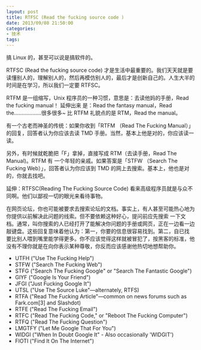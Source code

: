 ```yaml
---
layout: post
title: RTFSC (Read the fucking source code )
date: 2013/09/08 21:50:00
categories:
- 技术
tags:
---
```


搞 Linux 的，甚至可以说是搞软件的。

RTFSC (Read the fucking source code) 才是生活中最重要的。我们天天就是要读懂别人的，理解别人的，然后再模仿别人的，最后才是创新自己的。人生大半的时间是在学习，所以我们一定要 RTFSC。

RTFM 是一组缩写，Unix 程序员的一种习惯，意思是：去读他妈的手册，Read the fucking manual！ 延伸出来 是：Read the fantasy manual，Read the………………很多很多~ 比 RTFM 礼貌点的是 RTM，Read the manual。

有一个古老而神圣的传统：如果你收到「RTFM （Read The Fucking Manual）」的回复，回答者认为你应该去读 TMD 手册。当然，基本上他是对的，你应该读一读。

另外，有时候就乾脆把「F」拿掉，直接写成 RTM（去读手册，Read The Manual)。RTFM 有 一个年轻的亲戚。如果答案是「STFW （Search The Fucking Web）」，回答者认为你应该到 TMD 的网上去搜索。基本上，他也是对的，你就去找吧。

延伸：RTFSC(Reading The Fucking Source Code) 看来高级程序员就是与众不同啊。他们以鄙视一切的眼光来看待事物。

在网页论坛，你也可能被要求去搜索论坛的文档。事实上，有人甚至可能热心地为你提供以前解决此问题的线索。但不要依赖这种好心，提问前应先搜索 一下文 档。通常，叫你搜索的人已经打开了能解决你问题的手册或网页，正在一边看一边敲键盘。这些回复意味着他认为：第一，你要的信息很容易找到。第二，自已找 要比别人喂到嘴里能学得更多。你不应该觉得这样就被冒犯了，按黑客的标准，他没有不理你就是在向你表示某种尊敬，你反而应该感谢他热切地想帮助你。

- UTFH ("Use The Fucking Help")
- STFW ("Search The Fucking Web")
- STFG ("Search The Fucking Google" or "Search The Fantastic Google")
- GIYF ("Google Is Your Friend")
- JFGI ("Just Fucking Google It")
- UTSL ("Use The Source Luke"—alternately, RTFS)
- RTFA ("Read The Fucking Article"—common on news forums such as Fark.com[3] and Slashdot)
- RTFE ("Read The Fucking Email")
- RTFC ("Read The Fucking Code," or "Reboot The Fucking Computer")
- RTFQ ("Read The Fucking Question")
- LMGTFY ("Let Me Google That For You")
- WIDGI ("When In Doubt Google It" - Also occasionally 'WIDGIT')
- FIOTI ("Find It On The Internet")
